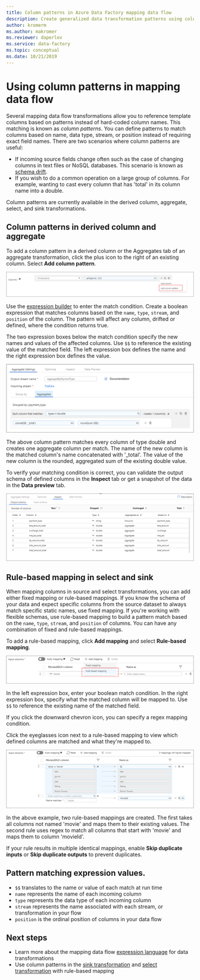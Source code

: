 ```yaml
---
title: Column patterns in Azure Data Factory mapping data flow
description: Create generalized data transformation patterns using column patterns in Azure Data Factory mapping data flows
author: kromerm
ms.author: makromer
ms.reviewer: daperlov
ms.service: data-factory
ms.topic: conceptual
ms.date: 10/21/2019
---
```


# Using column patterns in mapping data flow

Several mapping data flow transformations allow you to reference template columns based on patterns instead of hard-coded column names. This matching is known as *column patterns*. You can define patterns to match columns based on name, data type, stream, or position instead of requiring exact field names. There are two scenarios where column patterns are useful:

* If incoming source fields change often such as the case of changing columns in text files or NoSQL databases. This scenario is known as [schema drift](concepts-data-flow-schema-drift.md).
* If you wish to do a common operation on a large group of columns. For example, wanting to cast every column that has 'total' in its column name into a double.

Column patterns are currently available in the derived column, aggregate, select, and sink transformations.

## Column patterns in derived column and aggregate

To add a column pattern in a derived column or the Aggregates tab of an aggregate transformation, click the plus icon to the right of an existing column. Select **Add column pattern**. 

![column patterns](media/data-flow/columnpattern.png "Column Patterns")

Use the [expression builder](concepts-data-flow-expression-builder.md) to enter the match condition. Create a boolean expression that matches columns based on the `name`, `type`, `stream`, and `position` of the column. The pattern will affect any column, drifted or defined, where the condition returns true.

The two expression boxes below the match condition specify the new names and values of the affected columns. Use `$$` to reference the existing value of the matched field. The left expression box defines the name and the right expression box defines the value.

![column patterns](media/data-flow/columnpattern2.png "Column Patterns")

The above column pattern matches every column of type double and creates one aggregate column per match. The name of the new column is the matched column's name concatenated with '_total'. The value of the new column is the rounded, aggregated sum of the existing double value.

To verify your matching condition is correct, you can validate the output schema of defined columns in the **Inspect** tab or get a snapshot of the data in the **Data preview** tab. 

![column patterns](media/data-flow/columnpattern3.png "Column Patterns")

## Rule-based mapping in select and sink

When mapping columns in source and select transformations, you can add either fixed mapping or rule-based mappings. If you know the schema of your data and expect specific columns from the source dataset to always match specific static names, use fixed mapping. If you're working with flexible schemas, use rule-based mapping to build a pattern match based on the `name`, `type`, `stream`, and `position` of columns. You can have any combination of fixed and rule-based mappings. 

To add a rule-based mapping, click **Add mapping** and select **Rule-based mapping**.

![rule-based mapping](media/data-flow/rule2.png "Rule-based mapping")

In the left expression box, enter your boolean match condition. In the right expression box, specify what the matched column will be mapped to. Use `$$` to reference the existing name of the matched field.

If you click the downward chevron icon, you can specify a regex mapping condition.

Click the eyeglasses icon next to a rule-based mapping to view which defined columns are matched and what they're mapped to.

![rule-based mapping](media/data-flow/rule1.png "Rule-based mapping")

In the above example, two rule-based mappings are created. The first takes all columns not named 'movie' and maps them to their existing values. The second rule uses regex to match all columns that start with 'movie' and maps them to column 'movieId'.

If your rule results in multiple identical mappings, enable **Skip duplicate inputs** or **Skip duplicate outputs** to prevent duplicates.

## Pattern matching expression values.

* `$$` translates to the name or value of each match at run time
* `name` represents the name of each incoming column
* `type` represents the data type of each incoming column
* `stream` represents the name associated with each stream, or transformation in your flow
* `position` is the ordinal position of columns in your data flow

## Next steps
* Learn more about the mapping data flow [expression language](data-flow-expression-functions.md) for data transformations
* Use column patterns in the [sink transformation](data-flow-sink.md) and [select transformation](data-flow-select.md) with rule-based mapping
